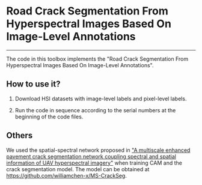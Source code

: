 # Road Crack Segmentation From Hyperspectral Images Based On Image-Level Annotations


___________

The code in this toolbox implements the "Road Crack Segmentation From Hyperspectral Images Based On Image-Level Annotations". 





How to use it?
---------------------
1. Download HSI datasets with image-level labels and pixel-level labels.

2. Run the code in sequence according to the serial numbers at the beginning of the code files.

Others
----------------------
We used the spatial-spectral network proposed in ["A multiscale enhanced pavement crack segmentation network coupling 
spectral and spatial information of UAV hyperspectral imagery"](https://doi.org/10.1016/j.jag.2024.103772)   when training CAM and the crack segmentation model. The model can be obtained at https://github.com/williamchen-x/MS-CrackSeg.


